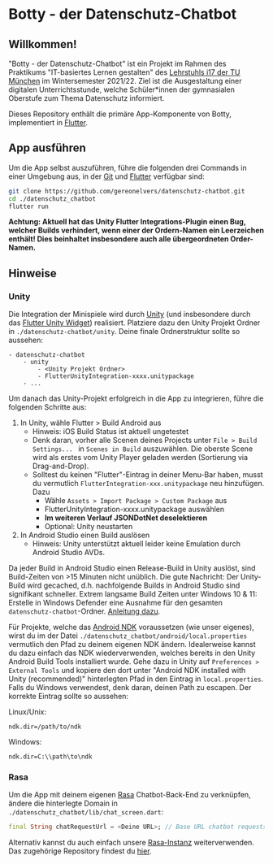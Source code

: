 # Botty - der Datenschutz-Chatbot

## Willkommen!

"Botty - der Datenschutz-Chatbot" ist ein Projekt im Rahmen des Praktikums "IT-basiertes Lernen gestalten" des [Lehrstuhls i17 der TU München](https://www.in.tum.de/i17/chair/) im Wintersemester 2021/22.
Ziel ist die Ausgestaltung einer digitalen Unterrichtsstunde, welche Schüler*innen der gymnasialen Oberstufe zum Thema Datenschutz informiert.

Dieses Repository enthält die primäre App-Komponente von Botty, implementiert in [Flutter](https://flutter.dev/).

## App ausführen

Um die App selbst auszuführen, führe die folgenden drei Commands in einer Umgebung aus, in der [Git](https://git-scm.com/) und [Flutter](https://flutter.dev/) verfügbar sind:

```bash
git clone https://github.com/gereonelvers/datenschutz-chatbot.git
cd ./datenschutz_chatbot
flutter run
```

**Achtung: Aktuell hat das Unity Flutter Integrations-Plugin einen Bug, welcher Builds verhindert, wenn einer der Ordern-Namen ein Leerzeichen enthält! Dies beinhaltet insbesondere auch alle übergeordneten Order-Namen.**

## Hinweise

### Unity

Die Integration der Minispiele wird durch [Unity](https://unity.com/) (und insbesondere durch das [Flutter Unity Widget](https://pub.dev/packages/flutter_unity_widget)) realisiert. Platziere dazu den Unity Projekt Ordner in `./datenschutz-chatbot/unity`. Deine finale Ordnerstruktur sollte so aussehen:

```
- datenschutz-chatbot
	- unity
		- <Unity Projekt Ordner>
		- FlutterUnityIntegration-xxxx.unitypackage
	- ...
```

Um danach das Unity-Projekt erfolgreich in die App zu integrieren, führe die folgenden Schritte aus:

1. In Unity, wähle Flutter > Build Android aus
   - Hinweis: iOS Build Status ist aktuell ungetestet
   - Denk daran, vorher alle Scenen deines Projects unter `File > Build Settings... ` in `Scenes in Build` auszuwählen. Die oberste Scene wird als erstes vom Unity Player geladen werden (Sortierung via Drag-and-Drop).
   - Solltest du keinen "Flutter"-Eintrag in deiner Menu-Bar haben, musst du vermutlich `FlutterIntegration-xxx.unitypackage` neu hinzufügen. Dazu
     - Wähle `Assets > Import Package > Custom Package` aus
     - FlutterUnityIntegration-xxxx.unitypackage auswählen
     - **Im weiteren Verlauf JSONDotNet deselektieren**
     - Optional: Unity neustarten
2. In Android Studio einen Build auslösen
   - Hinweis: Unity unterstützt aktuell leider keine Emulation durch Android Studio AVDs.

Da jeder Build in Android Studio einen Release-Build in Unity auslöst, sind Build-Zeiten von >15 Minuten nicht unüblich. Die gute Nachricht: Der Unity-Build wird gecached, d.h. nachfolgende Builds in Android Studio sind signifikant schneller.
Extrem langsame Build Zeiten unter Windows 10 & 11: Erstelle in Windows Defender eine Ausnahme für den gesamten `datenschutz-chatbot`-Ordner. [Anleitung dazu](https://support.microsoft.com/en-us/windows/add-an-exclusion-to-windows-security-811816c0-4dfd-af4a-47e4-c301afe13b26).

Für Projekte, welche das [Android NDK](https://developer.android.com/ndk) voraussetzen (wie unser eigenes), wirst du im der Datei `./datenschutz_chatbot/android/local.properties` vermutlich den Pfad zu deinem eigenen NDK ändern. Idealerweise kannst du dazu einfach das NDK wiederverwenden, welches bereits in den Unity Android Build Tools installiert wurde. Gehe dazu in Unity auf `Preferences > External Tools` und kopiere den dort unter "Android NDK installed with Unity (recommended)" hinterlegten Pfad in den Eintrag in `local.properties`. Falls du Windows verwendest, denk daran, deinen Path zu escapen. Der korrekte Eintrag sollte so aussehen:

Linux/Unix:

```properties
ndk.dir=/path/to/ndk
```

Windows:

```properties
ndk.dir=C:\\path\to\ndk
```

### Rasa

Um die App mit deinem eigenen [Rasa](https://rasa.com/) Chatbot-Back-End zu verknüpfen, ändere die hinterlegte Domain in `./datenschutz_chatbot/lib/chat_screen.dart`:

```dart
final String chatRequestUrl = <Deine URL>; // Base URL chatbot requests are made to.
```

Alternativ kannst du auch einfach unsere [Rasa-Instanz](http://botty-chatbot.de) weiterverwenden. Das zugehörige Repository findest du [hier](https://github.com/gereonelvers/rasa-datenschutz-chatbot).